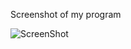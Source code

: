 Screenshot of my program 

![ScreenShot](https://github.com/nannastoerup/Mini_ex/master/Mini_ex2/Sreenshot%20-%20house%20on%20fire.png) 
